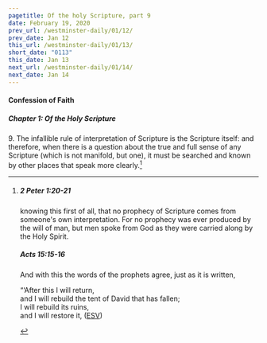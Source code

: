 ```yaml
---
pagetitle: Of the holy Scripture, part 9
date: February 19, 2020
prev_url: /westminster-daily/01/12/
prev_date: Jan 12
this_url: /westminster-daily/01/13/
short_date: "0113"
this_date: Jan 13
next_url: /westminster-daily/01/14/
next_date: Jan 14
---
```


#### Confession of Faith

##### Chapter 1: Of the Holy Scripture

<span class="q">9.</span> The infallible rule of interpretation of Scripture is the Scripture itself: and therefore, when there is a question about the true and full sense of any Scripture (which is not manifold, but one), it must be searched and known by other places that speak more clearly.[^fnref:wcf1]

[^fnref:wcf1]: <div class="esv"><h5>2 Peter 1:20-21</h5> <div class="esv-text"><p id="p61001020.01-1">knowing this first of all, that no prophecy of Scripture comes from someone's own interpretation. For no prophecy was ever produced by the will of man, but men spoke from God as they were carried along by the Holy Spirit.</p> </div><h5>Acts 15:15-16</h5> <div class="esv-text"><p id="p44015015.01-2">And with this the words of the prophets agree, just as it is written,</p>  <div class="block-indent"> <p class="line-group" id="p44015016.01-2">&#8220;&#8216;After this I will return,<br /> and I will rebuild the tent of David that has fallen;<br /> I will rebuild its ruins,<br /> <span class="indent"></span> and I will restore it,  (<a href="http://www.esv.org" class="copyright">ESV</a>)</p> </div> </div> </div>

